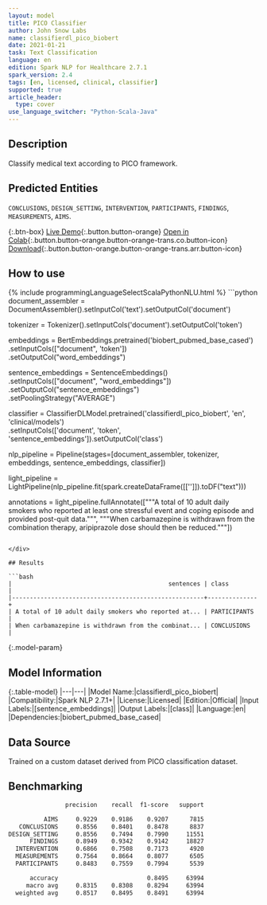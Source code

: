 ```yaml
---
layout: model
title: PICO Classifier
author: John Snow Labs
name: classifierdl_pico_biobert
date: 2021-01-21
task: Text Classification
language: en
edition: Spark NLP for Healthcare 2.7.1
spark_version: 2.4
tags: [en, licensed, clinical, classifier]
supported: true
article_header:
  type: cover
use_language_switcher: "Python-Scala-Java"
---
```


## Description

Classify medical text according to PICO framework.

## Predicted Entities

`CONCLUSIONS`, `DESIGN_SETTING`, `INTERVENTION`, `PARTICIPANTS`, `FINDINGS`, `MEASUREMENTS`, `AIMS`.

{:.btn-box}
[Live Demo](https://demo.johnsnowlabs.com/healthcare/CLASSIFICATION_PICO/){:.button.button-orange}
[Open in Colab](https://colab.research.google.com/github/JohnSnowLabs/spark-nlp-workshop/blob/master/tutorials/streamlit_notebooks/healthcare/CLINICAL_CLASSIFICATION.ipynb){:.button.button-orange.button-orange-trans.co.button-icon}
[Download](https://s3.amazonaws.com/auxdata.johnsnowlabs.com/clinical/models/classifierdl_pico_biobert_en_2.7.1_2.4_1611248887230.zip){:.button.button-orange.button-orange-trans.arr.button-icon}

## How to use



<div class="tabs-box" markdown="1">
{% include programmingLanguageSelectScalaPythonNLU.html %}
```python
document_assembler = DocumentAssembler().setInputCol('text').setOutputCol('document')

tokenizer = Tokenizer().setInputCols('document').setOutputCol('token')

embeddings = BertEmbeddings.pretrained('biobert_pubmed_base_cased')\
    .setInputCols(["document", 'token'])\
    .setOutputCol("word_embeddings")

sentence_embeddings = SentenceEmbeddings() \
      .setInputCols(["document", "word_embeddings"]) \
      .setOutputCol("sentence_embeddings") \
      .setPoolingStrategy("AVERAGE")

classifier = ClassifierDLModel.pretrained('classifierdl_pico_biobert', 'en', 'clinical/models')\
    .setInputCols(['document', 'token', 'sentence_embeddings']).setOutputCol('class')

nlp_pipeline = Pipeline(stages=[document_assembler, tokenizer, embeddings, sentence_embeddings, classifier])

light_pipeline = LightPipeline(nlp_pipeline.fit(spark.createDataFrame([['']]).toDF("text")))

annotations = light_pipeline.fullAnnotate(["""A total of 10 adult daily smokers who reported at least one stressful event and coping episode and provided post-quit data.""", """When carbamazepine is withdrawn from the combination therapy, aripiprazole dose should then be reduced."""])
```

</div>

## Results

```bash
|                                            sentences | class        |
|------------------------------------------------------+--------------+
| A total of 10 adult daily smokers who reported at... | PARTICIPANTS |
| When carbamazepine is withdrawn from the combinat... | CONCLUSIONS  |

```

{:.model-param}
## Model Information

{:.table-model}
|---|---|
|Model Name:|classifierdl_pico_biobert|
|Compatibility:|Spark NLP 2.7.1+|
|License:|Licensed|
|Edition:|Official|
|Input Labels:|[sentence_embeddings]|
|Output Labels:|[class]|
|Language:|en|
|Dependencies:|biobert_pubmed_base_cased|

## Data Source

Trained on a custom dataset derived from PICO classification dataset.

## Benchmarking

```bash
                precision    recall  f1-score   support

          AIMS     0.9229    0.9186    0.9207      7815
   CONCLUSIONS     0.8556    0.8401    0.8478      8837
DESIGN_SETTING     0.8556    0.7494    0.7990     11551
      FINDINGS     0.8949    0.9342    0.9142     18827
  INTERVENTION     0.6866    0.7508    0.7173      4920
  MEASUREMENTS     0.7564    0.8664    0.8077      6505
  PARTICIPANTS     0.8483    0.7559    0.7994      5539

      accuracy                         0.8495     63994
     macro avg     0.8315    0.8308    0.8294     63994
  weighted avg     0.8517    0.8495    0.8491     63994

```